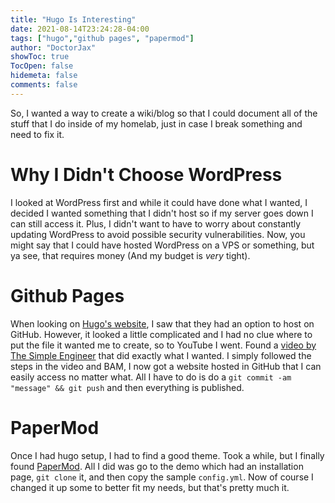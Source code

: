 ```yaml
---
title: "Hugo Is Interesting"
date: 2021-08-14T23:24:28-04:00
tags: ["hugo","github pages", "papermod"]
author: "DoctorJax"
showToc: true
TocOpen: false
hidemeta: false
comments: false
---
```


So, I wanted a way to create a wiki/blog so that I could document all of the stuff that I do inside of my homelab, just in case I break something and need to fix it. 

# Why I Didn't Choose WordPress

I looked at WordPress first and while it could have done what I wanted, I decided I wanted something that I didn't host so if my server goes down I can still access it. Plus, I didn't want to have to worry about constantly updating WordPress to avoid possible security vulnerabilities. Now, you might say that I could have hosted WordPress on a VPS or something, but ya see, that requires money (And my budget is *very* tight).

# Github Pages

When looking on [Hugo's website](https://gohugo.io/), I saw that they had an option to host on GitHub. However, it looked a little complicated and I had no clue where to put the file it wanted me to create, so to YouTube I went. Found a [video by The Simple Engineer](https://www.youtube.com/watch?v=LIFvgrRxdt4) that did exactly what I wanted. I simply followed the steps in the video and BAM, I now got a website hosted in GitHub that I can easily access no matter what. All I have to do is do a `git commit -am "message" && git push` and then everything is published. 

# PaperMod

Once I had hugo setup, I had to find a good theme. Took a while, but I finally found [PaperMod](https://adityatelange.github.io/hugo-PaperMod/). All I did was go to the demo which had an installation page, `git clone` it, and then copy the sample `config.yml`. Now of course I changed it up some to better fit my needs, but that's pretty much it.
